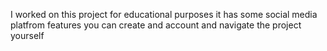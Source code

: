 I worked on this project for educational purposes
it has some social media platfrom features 
you can create and account and navigate the project yourself 
